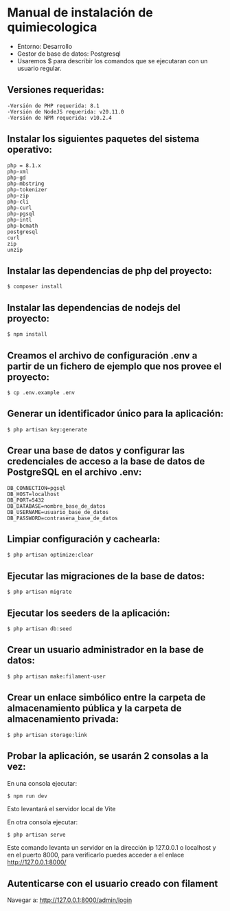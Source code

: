 # Manual de instalación de quimiecologica

* Entorno: Desarrollo
* Gestor de base de datos: Postgresql
* Usaremos $ para describir los comandos que se ejecutaran con un usuario regular.

## Versiones requeridas:

    -Versión de PHP requerida: 8.1
    -Versión de NodeJS requerida: v20.11.0
    -Versión de NPM requerida: v10.2.4

## Instalar los siguientes paquetes del sistema operativo:

    php = 8.1.x
    php-xml
    php-gd
    php-mbstring
    php-tokenizer
    php-zip
    php-cli
    php-curl
    php-pgsql
    php-intl
    php-bcmath
    postgresql
    curl
    zip
    unzip

## Instalar las dependencias de php del proyecto:

    $ composer install

## Instalar las dependencias de nodejs del proyecto:

    $ npm install

## Creamos el archivo de configuración .env a partir de un fichero de ejemplo que nos provee el proyecto:

    $ cp .env.example .env

## Generar un identificador único para la aplicación:

    $ php artisan key:generate

## Crear una base de datos y configurar las credenciales de acceso a la base de datos de PostgreSQL en el archivo .env:

    DB_CONNECTION=pgsql
    DB_HOST=localhost
    DB_PORT=5432
    DB_DATABASE=nombre_base_de_datos
    DB_USERNAME=usuario_base_de_datos
    DB_PASSWORD=contrasena_base_de_datos

## Limpiar configuración y cachearla:

    $ php artisan optimize:clear

## Ejecutar las migraciones de la base de datos:

    $ php artisan migrate

## Ejecutar los seeders de la aplicación:

    $ php artisan db:seed

## Crear un usuario administrador en la base de datos:

    $ php artisan make:filament-user

## Crear un enlace simbólico entre la carpeta de almacenamiento pública y la carpeta de almacenamiento privada:

    $ php artisan storage:link

## Probar la aplicación, se usarán 2 consolas a la vez:

En una consola ejecutar:

    $ npm run dev

Esto levantará el servidor local de Vite

En otra consola ejecutar:

    $ php artisan serve

Este comando levanta un servidor en la dirección ip 127.0.0.1 o localhost y en
el puerto 8000, para verificarlo puedes acceder a el enlace http://127.0.0.1:8000/

## Autenticarse con el usuario creado con filament

Navegar a: http://127.0.0.1:8000/admin/login
